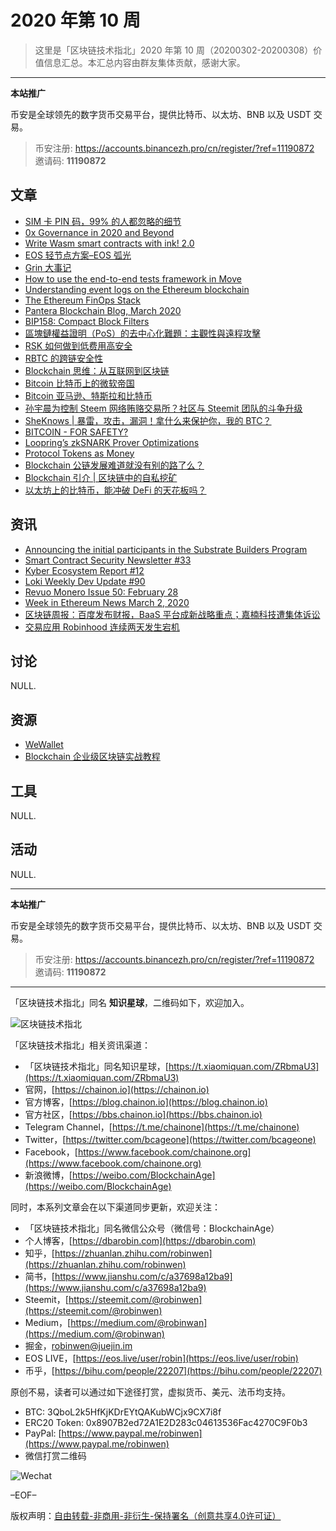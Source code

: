 # 2020 年第 10 周

> 这里是「区块链技术指北」2020 年第 10 周（20200302-20200308）价值信息汇总。本汇总内容由群友集体贡献，感谢大家。

***

**本站推广**

币安是全球领先的数字货币交易平台，提供比特币、以太坊、BNB 以及 USDT 交易。

> 币安注册: https://accounts.binancezh.pro/cn/register/?ref=11190872
> 邀请码: **11190872**

## 文章

* [SIM 卡 PIN 码，99% 的人都忽略的细节](https://bbs.chainon.io/d/5357)
* [0x Governance in 2020 and Beyond](https://bbs.chainon.io/d/5358)
* [Write Wasm smart contracts with ink! 2.0](https://bbs.chainon.io/d/5360)
* [EOS 轻节点方案–EOS 弧光](https://bbs.chainon.io/d/5362)
* [Grin 大事记](https://bbs.chainon.io/d/5363)
* [How to use the end-to-end tests framework in Move](https://bbs.chainon.io/d/5365)
* [Understanding event logs on the Ethereum blockchain](https://bbs.chainon.io/d/5367)
* [The Ethereum FinOps Stack](https://bbs.chainon.io/d/5369)
* [Pantera Blockchain Blog, March 2020](https://bbs.chainon.io/d/5370)
* [BIP158: Compact Block Filters](https://bbs.chainon.io/d/5371)
* [區塊鏈權益證明（PoS）的去中心化難題：主觀性與遠程攻擊](https://bbs.chainon.io/d/5372)
* [RSK 如何做到低费用高安全](https://bbs.chainon.io/d/5373)
* [RBTC 的跨链安全性](https://bbs.chainon.io/d/5374)
* [Blockchain 思维：从互联网到区块链](https://bbs.chainon.io/d/5376)
* [Bitcoin 比特币上的微软帝国](https://bbs.chainon.io/d/5377)
* [Bitcoin 亚马逊、特斯拉和比特币](https://bbs.chainon.io/d/5378)
* [孙宇晨为控制 Steem 网络贿赂交易所？社区与 Steemit 团队的斗争升级](https://bbs.chainon.io/d/5379)
* [SheKnows | 暴雷，攻击，漏洞！拿什么来保护你，我的 BTC？](https://bbs.chainon.io/d/5382)
* [BITCOIN - FOR SAFETY?](https://bbs.chainon.io/d/5385)
* [Loopring’s zkSNARK Prover Optimizations](https://bbs.chainon.io/d/5386)
* [Protocol Tokens as Money](https://bbs.chainon.io/d/5387)
* [Blockchain 公链发展难道就没有别的路了么？](https://bbs.chainon.io/d/5388)
* [Blockchain 引介 | 区块链中的自私挖矿](https://bbs.chainon.io/d/5389)
* [以太坊上的比特币，能冲破 DeFi 的天花板吗？](https://bbs.chainon.io/d/5390)

## 资讯

* [Announcing the initial participants in the Substrate Builders Program](https://bbs.chainon.io/d/5359)
* [Smart Contract Security Newsletter #33](https://bbs.chainon.io/d/5361)
* [Kyber Ecosystem Report #12](https://bbs.chainon.io/d/5364)
* [Loki Weekly Dev Update #90](https://bbs.chainon.io/d/5366)
* [Revuo Monero Issue 50: February 28](https://bbs.chainon.io/d/5368)
* [Week in Ethereum News March 2, 2020](https://bbs.chainon.io/d/5375)
* [区块链周报：百度发布财报，BaaS 平台成新战略重点；嘉楠科技遭集体诉讼](https://bbs.chainon.io/d/5380)
* [交易应用 Robinhood 连续两天发生宕机](https://bbs.chainon.io/d/5381)

## 讨论

NULL.

## 资源

* [WeWallet](https://bbs.chainon.io/d/5383)
* [Blockchain 企业级区块链实战教程](https://bbs.chainon.io/d/5384)

## 工具

NULL.

## 活动

NULL.

***

**本站推广**

币安是全球领先的数字货币交易平台，提供比特币、以太坊、BNB 以及 USDT 交易。

> 币安注册: https://accounts.binancezh.pro/cn/register/?ref=11190872
> 邀请码: **11190872**

***

「区块链技术指北」同名 **知识星球**，二维码如下，欢迎加入。

![区块链技术指北](https://cdn.dbarobin.com/3YzonTR.png)

「区块链技术指北」相关资讯渠道：

* 「区块链技术指北」同名知识星球，[https://t.xiaomiquan.com/ZRbmaU3](https://t.xiaomiquan.com/ZRbmaU3)
* 官网，[https://chainon.io](https://chainon.io)
* 官方博客，[https://blog.chainon.io](https://blog.chainon.io)
* 官方社区，[https://bbs.chainon.io](https://bbs.chainon.io)
* Telegram Channel，[https://t.me/chainone](https://t.me/chainone)
* Twitter，[https://twitter.com/bcageone](https://twitter.com/bcageone)
* Facebook，[https://www.facebook.com/chainone.org](https://www.facebook.com/chainone.org)
* 新浪微博，[https://weibo.com/BlockchainAge](https://weibo.com/BlockchainAge)

同时，本系列文章会在以下渠道同步更新，欢迎关注：

* 「区块链技术指北」同名微信公众号（微信号：BlockchainAge）
* 个人博客，[https://dbarobin.com](https://dbarobin.com)
* 知乎，[https://zhuanlan.zhihu.com/robinwen](https://zhuanlan.zhihu.com/robinwen)
* 简书，[https://www.jianshu.com/c/a37698a12ba9](https://www.jianshu.com/c/a37698a12ba9)
* Steemit，[https://steemit.com/@robinwen](https://steemit.com/@robinwen)
* Medium，[https://medium.com/@robinwan](https://medium.com/@robinwan)
* 掘金，[robinwen@juejin.im](https://juejin.im/user/5673ccae60b2260ee435f89a/posts)
* EOS LIVE，[https://eos.live/user/robin](https://eos.live/user/robin)
* 币乎，[https://bihu.com/people/22207](https://bihu.com/people/22207)

原创不易，读者可以通过如下途径打赏，虚拟货币、美元、法币均支持。

* BTC: 3QboL2k5HfKjKDrEYtQAKubWCjx9CX7i8f
* ERC20 Token: 0x8907B2ed72A1E2D283c04613536Fac4270C9F0b3
* PayPal: [https://www.paypal.me/robinwen](https://www.paypal.me/robinwen)
* 微信打赏二维码

![Wechat](https://cdn.dbarobin.com/SzoNl5b.jpg)

–EOF–

版权声明：[自由转载-非商用-非衍生-保持署名（创意共享4.0许可证）](http://creativecommons.org/licenses/by-nc-nd/4.0/deed.zh)